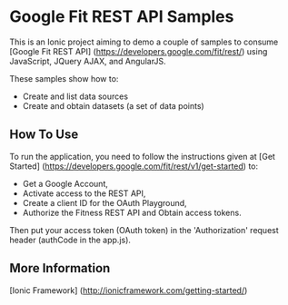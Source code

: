 Google Fit REST API Samples
================================

This is an Ionic project aiming to demo a couple of samples to consume [Google Fit REST API] (https://developers.google.com/fit/rest/) using JavaScript, JQuery AJAX, and AngularJS.

These samples show how to:
- Create and list data sources
- Create and obtain datasets (a set of data points)

How To Use
-----------------

To run the application, you need to follow the instructions given at [Get Started] (https://developers.google.com/fit/rest/v1/get-started) to:
- Get a Google Account,
- Activate access to the REST API,
- Create a client ID for the OAuth Playground,
- Authorize the Fitness REST API and Obtain access tokens.

Then put your access token (OAuth token) in the 'Authorization' request header (authCode in the app.js).

More Information
-----------------
[Ionic Framework] (http://ionicframework.com/getting-started/)

